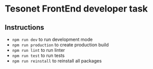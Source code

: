 # Tesonet FrontEnd developer task

## Instructions
- `npm run dev` to run development mode
- `npm run production` to create production build
- `npm run lint` to run linter
- `npm run test` to run tests
- `npm run reinstall` to reinstall all packages


